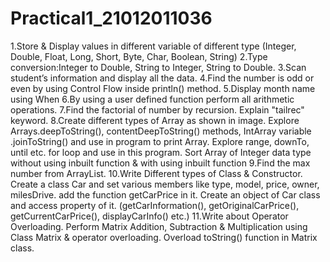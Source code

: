 # Practical1_21012011036
1.Store & Display values in different variable of different type (Integer, Double, Float, Long, Short, Byte, Char, Boolean, String)
2.Type conversion:Integer to Double, String to Integer, String to Double.
3.Scan student’s information and display all the data.
4.Find the number is odd or even by using Control Flow inside println() method.
5.Display month name using When
6.By using a user defined function perform all arithmetic operations.
7.Find the factorial of number by recursion. Explain "tailrec" keyword.
8.Create different types of Array as shown in image. Explore Arrays.deepToString(), contentDeepToString() methods, IntArray variable .joinToString()  and use in program to print Array. Explore range, downTo, until etc. for loop and use in this program. Sort Array of Integer data type without using inbuilt function & with using inbuilt function
9.Find the max number from ArrayList.
10.Write Different types of Class & Constructor. Create a class Car and set various members like type, model, price, owner, milesDrive. add the function getCarPrice in it. Create an object of Car class and access property of it. (getCarInformation(), getOriginalCarPrice(), getCurrentCarPrice(), displayCarInfo() etc.)
11.Write about Operator Overloading. Perform Matrix Addition, Subtraction & Multiplication using Class Matrix & operator overloading. Overload toString() function in Matrix class.
